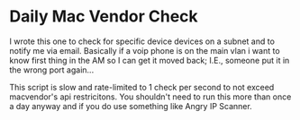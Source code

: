 # Daily Mac Vendor Check

I wrote this one to check for specific device devices on a subnet and to notify me via email. 
Basically if a voip phone is on the main vlan i want to know first thing in the AM so I can get it moved back; I.E., someone put it in the wrong port again...

This script is slow and rate-limited to 1 check per second to not exceed macvendor's api restricitons.
You shouldn't need to run this more than once a day anyway and if you do use something like Angry IP Scanner.